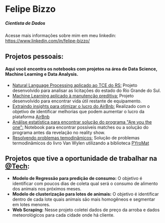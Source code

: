 # Felipe Bizzo
##### Cientista de Dados

Acesse mais informações sobre mim em meu linkedin: <https://www.linkedin.com/in/felipe-bizzo/>

## Projetos pessoais:
#### Aqui você encontra os notebooks com projetos na área de Data Science, Machine Learning e Data Analysis.
* [Natural Language Processing aplicado ao TCE do RS:](https://github.com/felipbizz/portfolio_projects/tree/main/analise_licitacao_TCE_RS) Projeto desenvolvido para analisar as licitações do estado do Rio Grande do Sul.
* [Machine Learning aplicado à manutenção preditiva:](https://github.com/felipbizz/project_portfolio/tree/main/predictive_maintenance) Projeto desenvolvido para encontrar vida útil restante de equipamento.
* [Extraindo insights para otimizar o lucro do AirBnb:](https://github.com/felipbizz/project_portfolio/tree/main/analise_airbnb) Realizado com o objetivo de identificar melhorias que podem aumentar o lucro da plataforma [AirBnb](https://www.airbnb.com.br/)
* [Análise estatística para encontrar solução do programa "Are you the one":](https://github.com/felipbizz/project_portfolio/tree/main/areYouTheOne_solver) Notebook para encontrar possíveis matches ou a solução do programa antes da revelação no reality show.
* [Resolvendo problemas temodinâmicos:](https://github.com/felipbizz/project_portfolio/tree/main/exercicios_sistemas_termicos) Solução de problemas termodinâmicos do livro Van Wylen utilizando a biblioteca [PYroMat](http://www.pyromat.org/)


## Projetos que tive a oportunidade de trabalhar na [@Tech](www.techagr.com):
* **Modelo de Regressão para predição de consumo:** O objetivo é identificar com poucos dias de coleta qual será o consumo de alimento dos animais nos próximos meses.
* **Modelo de clusterização para lotes de animais:** O objetivo é identificar dentro de cada lote quais animais são mais homogêneos e segmentar em lotes menores.
* **Web Scraping:** Nesse projeto coletei dados de preço da arroba e dados meteorológicos para cada cidade onde há cliente.
